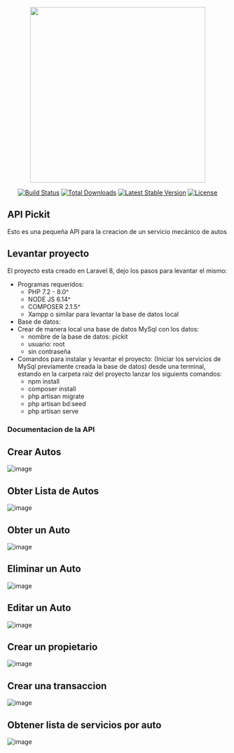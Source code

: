 <p align="center"><a href="https://laravel.com" target="_blank"><img src="https://raw.githubusercontent.com/laravel/art/master/logo-lockup/5%20SVG/2%20CMYK/1%20Full%20Color/laravel-logolockup-cmyk-red.svg" width="400"></a></p>

<p align="center">
<a href="https://travis-ci.org/laravel/framework"><img src="https://travis-ci.org/laravel/framework.svg" alt="Build Status"></a>
<a href="https://packagist.org/packages/laravel/framework"><img src="https://img.shields.io/packagist/dt/laravel/framework" alt="Total Downloads"></a>
<a href="https://packagist.org/packages/laravel/framework"><img src="https://img.shields.io/packagist/v/laravel/framework" alt="Latest Stable Version"></a>
<a href="https://packagist.org/packages/laravel/framework"><img src="https://img.shields.io/packagist/l/laravel/framework" alt="License"></a>
</p>

## API Pickit

Esto es una pequeña API para la creacion de un servicio mecánico de autos

## Levantar proyecto

El proyecto esta creado en Laravel 8, dejo los pasos para levantar el mismo:
- Programas requeridos:
    - PHP 7.2 - 8.0^
    - NODE JS 6.14^
    - COMPOSER 2.1.5^
    - Xampp o similar para levantar la base de datos local
- Base de datos:
- Crear de manera local una base de datos MySql con los datos: 
    - nombre de la base de datos: pickit
    - usuario: root
    - sin contraseña
- Comandos para instalar y levantar el proyecto:
    (Iniciar los servicios de MySql previamente creada la base de datos)
    desde una terminal, estando en la carpeta raiz del proyecto lanzar los siguients comandos:
    - npm install
    - composer install
    - php artisan migrate
    - php artisan bd:seed
    - php artisan serve

### Documentacion de la API


## Crear Autos
![image](https://user-images.githubusercontent.com/57354733/165801255-bef31b18-7f39-4b72-ba4d-4a57974dec91.png)

## Obter Lista de Autos
![image](https://user-images.githubusercontent.com/57354733/165801341-f0bb152b-fb07-43f3-ab32-9cb5a0b4ac97.png)

## Obter un Auto
![image](https://user-images.githubusercontent.com/57354733/165801394-d000482d-c517-444a-b99c-f79c6116f66d.png)

## Eliminar un Auto
![image](https://user-images.githubusercontent.com/57354733/165801458-0fc36477-4c32-4810-9862-192841cb1359.png)

## Editar un Auto
![image](https://user-images.githubusercontent.com/57354733/165801128-65d533cb-c025-4ac2-b28a-4948d7b31948.png)

## Crear un propietario
![image](https://user-images.githubusercontent.com/57354733/165801916-02896d31-7344-4b4a-89ce-56da46c1193c.png)

## Crear una transaccion
![image](https://user-images.githubusercontent.com/57354733/165801994-cc839d2d-1e6e-4674-912b-4918c409329a.png)

## Obtener lista de servicios por auto
![image](https://user-images.githubusercontent.com/57354733/165802110-90f02273-72bb-4bc5-b76e-ebf06ce03181.png)

